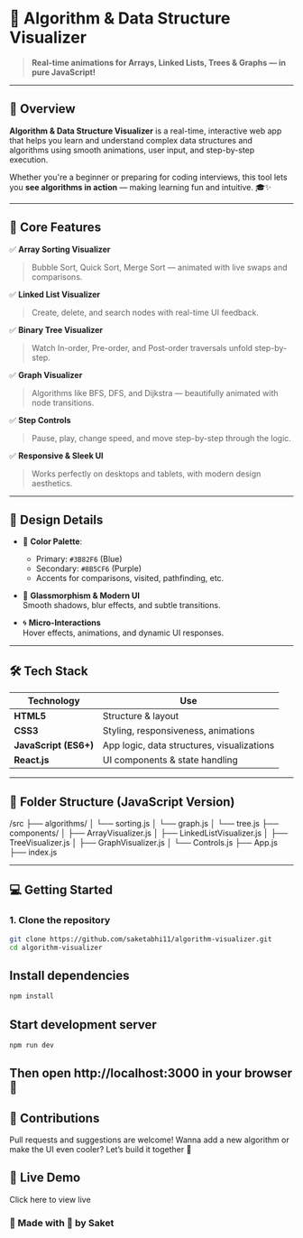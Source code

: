 # 🧠 Algorithm & Data Structure Visualizer  
> **Real-time animations for Arrays, Linked Lists, Trees & Graphs — in pure JavaScript!**  

---

## 🚀 Overview

**Algorithm & Data Structure Visualizer** is a real-time, interactive web app that helps you learn and understand complex data structures and algorithms using smooth animations, user input, and step-by-step execution.

Whether you're a beginner or preparing for coding interviews, this tool lets you **see algorithms in action** — making learning fun and intuitive. 🎓✨

---

## 🌟 Core Features

✅ **Array Sorting Visualizer**  
> Bubble Sort, Quick Sort, Merge Sort — animated with live swaps and comparisons.

✅ **Linked List Visualizer**  
> Create, delete, and search nodes with real-time UI feedback.

✅ **Binary Tree Visualizer**  
> Watch In-order, Pre-order, and Post-order traversals unfold step-by-step.

✅ **Graph Visualizer**  
> Algorithms like BFS, DFS, and Dijkstra — beautifully animated with node transitions.

✅ **Step Controls**  
> Pause, play, change speed, and move step-by-step through the logic.

✅ **Responsive & Sleek UI**  
> Works perfectly on desktops and tablets, with modern design aesthetics.

---

## 🎨 Design Details

- 🎨 **Color Palette**:  
  - Primary: `#3B82F6` (Blue)  
  - Secondary: `#8B5CF6` (Purple)  
  - Accents for comparisons, visited, pathfinding, etc.

- 💎 **Glassmorphism & Modern UI**  
  Smooth shadows, blur effects, and subtle transitions.

- 🌀 **Micro-Interactions**  
  Hover effects, animations, and dynamic UI responses.

---

## 🛠️ Tech Stack

| Technology | Use |
|------------|-----|
| **HTML5** | Structure & layout |
| **CSS3**  | Styling, responsiveness, animations |
| **JavaScript (ES6+)** | App logic, data structures, visualizations |
| **React.js** | UI components & state handling |

---

## 📁 Folder Structure (JavaScript Version)
/src
├── algorithms/
│ └── sorting.js
│ └── graph.js
│ └── tree.js
├── components/
│ ├── ArrayVisualizer.js
│ ├── LinkedListVisualizer.js
│ ├── TreeVisualizer.js
│ ├── GraphVisualizer.js
│ └── Controls.js
├── App.js
├── index.js

---

## 💻 Getting Started

### 1. Clone the repository
```bash
git clone https://github.com/saketabhi11/algorithm-visualizer.git
cd algorithm-visualizer
```
## Install dependencies
```bash
npm install
```
## Start development server
``` bash
npm run dev
```
## Then open http://localhost:3000 in your browser 🎉
## 🤝 Contributions
Pull requests and suggestions are welcome!
Wanna add a new algorithm or make the UI even cooler?
Let’s build it together 🚀
## 🔗 Live Demo
Click here to view live
### 🙌 Made with 💛 by Saket
